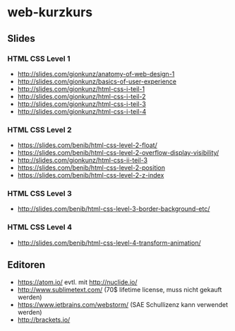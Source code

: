 # web-kurzkurs

## Slides

### HTML CSS Level 1
  * http://slides.com/gionkunz/anatomy-of-web-design-1
  * http://slides.com/gionkunz/basics-of-user-experience
  * http://slides.com/gionkunz/html-css-i-teil-1
  * http://slides.com/gionkunz/html-css-i-teil-2
  * http://slides.com/gionkunz/html-css-i-teil-3
  * http://slides.com/gionkunz/html-css-i-teil-4

### HTML CSS Level 2
  * https://slides.com/benib/html-css-level-2-float/
  * https://slides.com/benib/html-css-level-2-overflow-display-visibility/
  * http://slides.com/gionkunz/html-css-ii-teil-3
  * https://slides.com/benib/html-css-level-2-position
  * https://slides.com/benib/html-css-level-2-z-index

### HTML CSS Level 3
  * http://slides.com/benib/html-css-level-3-border-background-etc/
  
### HTML CSS Level 4
  * http://slides.com/benib/html-css-level-4-transform-animation/

## Editoren
  * https://atom.io/ evtl. mit http://nuclide.io/
  * http://www.sublimetext.com/ (70$ lifetime license, muss nicht gekauft werden)
  * https://www.jetbrains.com/webstorm/ (SAE Schullizenz kann verwendet werden)
  * http://brackets.io/
